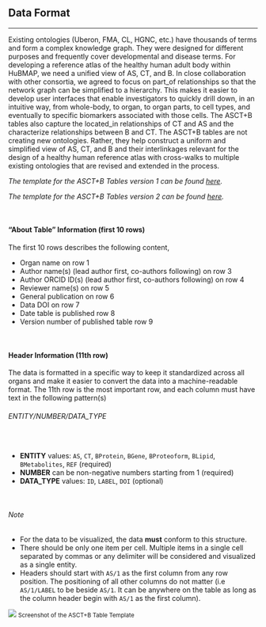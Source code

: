 ## Data Format
---

Existing ontologies (Uberon, FMA, CL, HGNC, etc.) have thousands of terms and form a complex knowledge graph. They were designed for different purposes and frequently cover developmental and disease terms. For developing a reference atlas of the healthy human adult body within HuBMAP, we need a unified view of AS, CT, and B. In close collaboration with other consortia, we agreed to focus on part_of relationships so that the network graph can be simplified to a hierarchy. This makes it easier to develop user interfaces that enable investigators to quickly drill down, in an intuitive way, from whole-body, to organ, to organ parts, to cell types, and eventually to specific biomarkers associated with those cells. The ASCT+B tables also capture the located_in relationships of CT and AS and the characterize relationships between B and CT. The ASCT+B tables are not creating new ontologies. Rather, they help construct a uniform and simplified view of AS, CT, and B and their interlinkages relevant for the design of a healthy human reference atlas with cross-walks to multiple existing ontologies that are revised and extended in the process.


*The template for the ASCT+B Tables version 1 can be found [here](https://docs.google.com/spreadsheets/d/1tK916JyG5ZSXW_cXfsyZnzXfjyoN-8B2GXLbYD6_vF0/edit#gid=2034682742).*

*The template for the ASCT+B Tables version 2 can be found [here](https://docs.google.com/spreadsheets/d/1tK916JyG5ZSXW_cXfsyZnzXfjyoN-8B2GXLbYD6_vF0/edit#gid=559906129).*

<br>

#### “About Table” Information (first 10 rows)

The first 10 rows describes the following content,

- Organ name on row 1
- Author name(s) (lead author first, co-authors following) on row 3
- Author ORCID ID(s) (lead author first, co-authors following) on row 4
- Reviewer name(s) on row 5
- General publication on row 6
- Data DOI on row 7
- Date table is published row 8
- Version number of published table row 9

<br>

#### Header Information (11th row)

The data is formatted in a specific way to keep it standardized across all organs and make it easier to convert the data into a machine-readable format. The 11th row is the most important row, and each column must have text in the following pattern(s)

<div class="text-center bg-light py-3">
  <h6 class="m-0">ENTITY/NUMBER/DATA_TYPE</h6>
</div>

<br>

- **ENTITY** values: `AS`, `CT`, `BProtein`, `BGene`, `BProteoform`, `BLipid`, `BMetabolites`, `REF` (required)
- **NUMBER** can be non-negative numbers starting from 1 (required)
- **DATA_TYPE** values: `ID`, `LABEL`, `DOI` (optional)

<br>

###### Note

- For the data to be visualized, the data **must** conform to this structure. 
- There should be only one item per cell. Multiple items in a single cell separated by commas or any delimiter will be considered and visualized as a single entity. 
- Headers should start with `AS/1` as the first column from any row position. The positioning of all other columns do not matter (i.e `AS/1/LABEL` to be beside `AS/1`. It can be anywhere on the table as long as the column header begin with `AS/1` as the first column).

<div class="text-center"> 
  <img src="assets/docs/data-format/table.png" class="md-img p-2 w-100">
  <small>Screenshot of the ASCT+B Table Template</small>
</div>
